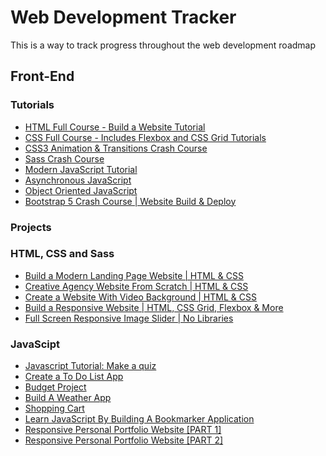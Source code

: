 # Web Development Tracker
This is a way to track progress throughout the web development roadmap

## Front-End
### Tutorials 
- [HTML Full Course - Build a Website Tutorial](https://www.youtube.com/watch?v=pQN-pnXPaVg&list=PLWKjhJtqVAbnSe1qUNMG7AbPmjIG54u88&index=2)
- [CSS Full Course - Includes Flexbox and CSS Grid Tutorials](https://www.youtube.com/watch?v=ieTHC78giGQ&list=PLWKjhJtqVAbnSe1qUNMG7AbPmjIG54u88&index=3)
- [CSS3 Animation & Transitions Crash Course](https://www.youtube.com/watch?v=zHUpx90NerM&list=PLillGF-RfqbZTASqIqdvm1R5mLrQq79CU&index=44) 
- [Sass Crash Course](https://www.youtube.com/watch?v=nu5mdN2JIwM&list=PLillGF-RfqbZTASqIqdvm1R5mLrQq79CU&index=50)
- [Modern JavaScript Tutorial](https://www.youtube.com/playlist?list=PL4cUxeGkcC9haFPT7J25Q9GRB_ZkFrQAc)
- [Asynchronous JavaScript](https://www.youtube.com/playlist?list=PL4cUxeGkcC9jx2TTZk3IGWKSbtugYdrlu)
- [Object Oriented JavaScript](https://www.youtube.com/playlist?list=PL4cUxeGkcC9i5yvDkJgt60vNVWffpblB7)
- [Bootstrap 5 Crash Course | Website Build & Deploy](https://www.youtube.com/watch?v=4sosXZsdy-s)

  
### Projects
### HTML, CSS and Sass 
- [Build a Modern Landing Page Website | HTML & CSS](https://www.youtube.com/watch?v=X1dz0xRbSJc&list=PLillGF-RfqbZTASqIqdvm1R5mLrQq79CU&index=52) 
- [Creative Agency Website From Scratch | HTML & CSS](https://www.youtube.com/watch?v=lvYnfMOUOJY&list=PLillGF-RfqbZTASqIqdvm1R5mLrQq79CU&index=55)
- [Create a Website With Video Background | HTML & CSS](https://www.youtube.com/watch?v=8MgpE2DTTKA&list=PLillGF-RfqbZTASqIqdvm1R5mLrQq79CU&index=54)
- [Build a Responsive Website | HTML, CSS Grid, Flexbox & More](https://www.youtube.com/watch?v=p0bGHP-PXD4&list=PLillGF-RfqbZTASqIqdvm1R5mLrQq79CU&index=53)
- [Full Screen Responsive Image Slider | No Libraries](https://www.youtube.com/watch?v=wWWNrANNO1k&list=PLillGF-RfqbZTASqIqdvm1R5mLrQq79CU&index=46)
### JavaScipt 
- [Javascript Tutorial: Make a quiz](https://www.youtube.com/watch?v=C7NsIRhoWuE&list=PLajjpPyc2dmbt0KebBvT9VQV8y2R_IO7j&index=26)
- [Create a To Do List App](https://www.youtube.com/watch?v=b8sUhU_eq3g&list=PLajjpPyc2dmbt0KebBvT9VQV8y2R_IO7j&index=25)
- [Budget Project](https://www.youtube.com/watch?v=YDkB4xpP6Sc&list=PLajjpPyc2dmbt0KebBvT9VQV8y2R_IO7j&index=20)
- [Build A Weather App](https://www.youtube.com/watch?v=wPElVpR1rwA&list=PLajjpPyc2dmbt0KebBvT9VQV8y2R_IO7j&index=14)
- [Shopping Cart](https://www.youtube.com/watch?v=0I1TorcXFP0&list=PLajjpPyc2dmbt0KebBvT9VQV8y2R_IO7j&index=21)
- [Learn JavaScript By Building A Bookmarker Application](https://www.youtube.com/watch?v=DIVfDZZeGxM&list=PLajjpPyc2dmbt0KebBvT9VQV8y2R_IO7j&index=40)
- [Responsive Personal Portfolio Website [PART 1]](https://www.youtube.com/watch?v=T7PnWnTgusc&list=PLajjpPyc2dmbt0KebBvT9VQV8y2R_IO7j&index=18)
- [Responsive Personal Portfolio Website [PART 2]](https://www.youtube.com/watch?v=inCl01EJkts&list=PLajjpPyc2dmbt0KebBvT9VQV8y2R_IO7j&index=19)

